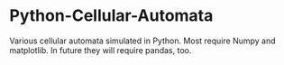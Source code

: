 # Python-Cellular-Automata
Various cellular automata simulated in Python. Most require Numpy and matplotlib.
In future they will require pandas, too.
